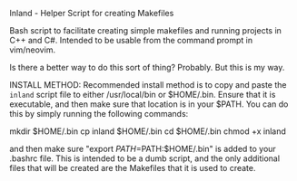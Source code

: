 Inland - Helper Script for creating Makefiles

Bash script to facilitate creating simple makefiles and running projects in C++ and C#. Intended to be usable from the command prompt in vim/neovim.

Is there a better way to do this sort of thing? Probably. But this is my way.

INSTALL METHOD:
Recommended install method is to copy and paste the `inland` script file to either /usr/local/bin or $HOME/.bin. Ensure that it is executable, and then make sure that location is in your $PATH. You can do this by simply running the following commands:

mkdir $HOME/.bin
cp inland $HOME/.bin
cd $HOME/.bin
chmod +x inland

and then make sure "export $PATH=$PATH:$HOME/.bin" is added to your .bashrc file. This is intended to be a dumb script, and the only additional files that will be created are the Makefiles that it is used to create.

